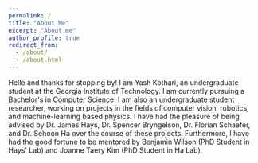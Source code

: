```yaml
---
permalink: /
title: "About Me"
excerpt: "About me"
author_profile: true
redirect_from: 
  - /about/
  - /about.html
---
```

Hello and thanks for stopping by! I am Yash Kothari, an undergraduate student at the Georgia Institute of Technology. I am currently pursuing a Bachelor's in Computer Science. I am also an undergraduate student researcher, working on projects in the fields of computer vision, robotics, and machine-learning based physics. I have had the pleasure of being advised by Dr. James Hays, Dr. Spencer Bryngelson, Dr. Florian Schaefer, and Dr. Sehoon Ha over the course of these projects. Furthermore, I have had the good fortune to be mentored by Benjamin Wilson (PhD Student in Hays' Lab) and Joanne Taery Kim (PhD Student in Ha Lab).

